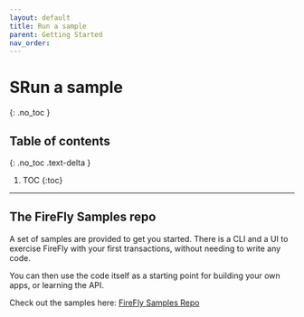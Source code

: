 ```yaml
---
layout: default
title: Run a sample
parent: Getting Started
nav_order: 
---
```


# SRun a sample
{: .no_toc }

## Table of contents
{: .no_toc .text-delta }

1. TOC
{:toc}

---

## The FireFly Samples repo

A set of samples are provided to get you started. There is a CLI and a UI to exercise FireFly with your first
transactions, without needing to write any code.

You can then use the code itself as a starting point for building your own apps, or learning the API.

Check out the samples here: [FireFly Samples Repo](https://github.com/hyperledger-labs/firefly-samples)